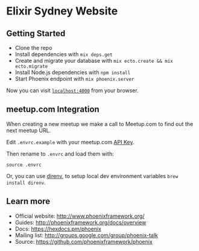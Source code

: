 # Elixir Sydney Website

## Getting Started

  * Clone the repo
  * Install dependencies with `mix deps.get`
  * Create and migrate your database with `mix ecto.create && mix ecto.migrate`
  * Install Node.js dependencies with `npm install`
  * Start Phoenix endpoint with `mix phoenix.server`

Now you can visit [`localhost:4000`](http://localhost:4000) from your browser.

## meetup.com Integration

When creating a new meetup we make a call to Meetup.com to find out the next meetup URL.

Edit `.envrc.example` with your meetup.com [API Key](https://secure.meetup.com/meetup_api/key/).

Then rename to `.envrc` and load them with:

    source .envrc

Or, you can use [direnv](https://direnv.net/), to setup local dev environment variables `brew install direnv`.


## Learn more

  * Official website: http://www.phoenixframework.org/
  * Guides: http://phoenixframework.org/docs/overview
  * Docs: https://hexdocs.pm/phoenix
  * Mailing list: http://groups.google.com/group/phoenix-talk
  * Source: https://github.com/phoenixframework/phoenix

